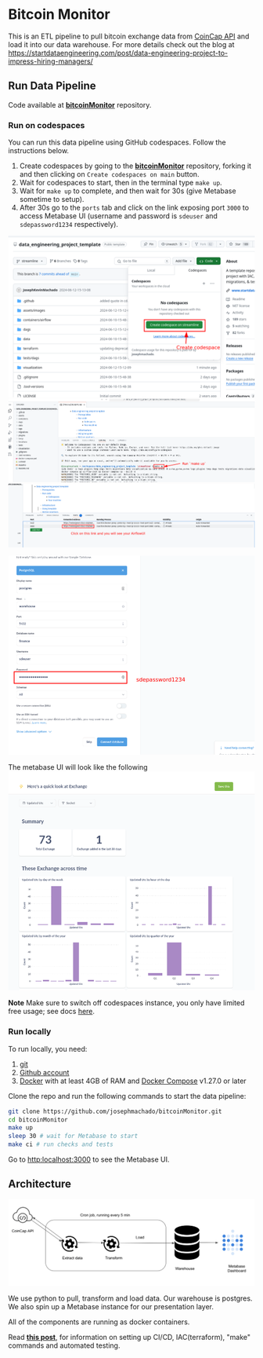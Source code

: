 # Bitcoin Monitor

This is an ETL pipeline to pull bitcoin exchange data from [CoinCap API](https://docs.coincap.io/) and load it into our data warehouse. For more details check out the blog at https://startdataengineering.com/post/data-engineering-project-to-impress-hiring-managers/

## Run Data Pipeline

Code available at **[bitcoinMonitor](https://github.com/josephmachado/bitcoinMonitor/tree/main)** repository.

### Run on codespaces

You can run this data pipeline using GitHub codespaces. Follow the instructions below.

1. Create codespaces by going to the **[bitcoinMonitor](https://github.com/josephmachado/bitcoinMonitor/tree/main)** repository, forking it and then clicking on `Create codespaces on main` button.
2. Wait for codespaces to start, then in the terminal type `make up`.
3. Wait for `make up` to complete, and then wait for 30s (give Metabase sometime to setup).
4. After 30s go to the `ports` tab and click on the link exposing port `3000` to access Metabase UI (username and password is `sdeuser` and `sdepassword1234` respectively).

![codespaces start](./assets/images/cs1.png)
![codespaces make up](./assets/images/cs2.png)
![codespaces open url](./assets/images/cs3.png)

![metabase setup](./assets/images/c.png)

The metabase UI will look like the following
![metabase UI](./assets/images/md.png)

**Note** Make sure to switch off codespaces instance, you only have limited free usage; see docs [here](https://github.com/features/codespaces#pricing).

### Run locally

To run locally, you need:

1. [git](https://git-scm.com/book/en/v2/Getting-Started-Installing-Git)
2. [Github account](https://github.com/)
3. [Docker](https://docs.docker.com/engine/install/) with at least 4GB of RAM and [Docker Compose](https://docs.docker.com/compose/install/) v1.27.0 or later

Clone the repo and run the following commands to start the data pipeline:

```bash
git clone https://github.com/josephmachado/bitcoinMonitor.git
cd bitcoinMonitor
make up
sleep 30 # wait for Metabase to start
make ci # run checks and tests
```
Go to [http:localhost:3000](http:localhost:3000) to see the Metabase UI.


## Architecture

![Arch](assets/images/bc_arch.png)

We use python to pull, transform and load data. Our warehouse is postgres. We also spin up a Metabase instance for our presentation layer.

All of the components are running as docker containers.

Read **[this post](https://www.startdataengineering.com/post/data-engineering-projects-with-free-template/)**, for information on setting up CI/CD, IAC(terraform), "make" commands and automated testing.

